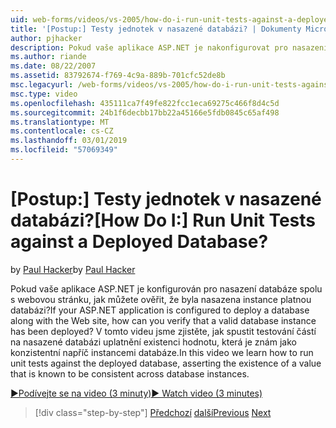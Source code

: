 ```yaml
---
uid: web-forms/videos/vs-2005/how-do-i-run-unit-tests-against-a-deployed-database
title: '[Postup:] Testy jednotek v nasazené databázi? | Dokumenty Microsoft'
author: pjhacker
description: Pokud vaše aplikace ASP.NET je nakonfigurovat pro nasazení databáze spolu s webovou stránku, jak můžete ověřit, že byla nasazena instance platnou databázi?...
ms.author: riande
ms.date: 08/22/2007
ms.assetid: 83792674-f769-4c9a-889b-701cfc52de8b
msc.legacyurl: /web-forms/videos/vs-2005/how-do-i-run-unit-tests-against-a-deployed-database
msc.type: video
ms.openlocfilehash: 435111ca7f49fe822fcc1eca69275c466f8d4c5d
ms.sourcegitcommit: 24b1f6decbb17bb22a45166e5fdb0845c65af498
ms.translationtype: MT
ms.contentlocale: cs-CZ
ms.lasthandoff: 03/01/2019
ms.locfileid: "57069349"
---
```

<a name="how-do-i-run-unit-tests-against-a-deployed-database"></a><span data-ttu-id="b6706-104">[Postup:] Testy jednotek v nasazené databázi?</span><span class="sxs-lookup"><span data-stu-id="b6706-104">[How Do I:] Run Unit Tests against a Deployed Database?</span></span>
====================
<span data-ttu-id="b6706-105">by [Paul Hacker](https://github.com/pjhacker)</span><span class="sxs-lookup"><span data-stu-id="b6706-105">by [Paul Hacker](https://github.com/pjhacker)</span></span>

<span data-ttu-id="b6706-106">Pokud vaše aplikace ASP.NET je konfigurován pro nasazení databáze spolu s webovou stránku, jak můžete ověřit, že byla nasazena instance platnou databázi?</span><span class="sxs-lookup"><span data-stu-id="b6706-106">If your ASP.NET application is configured to deploy a database along with the Web site, how can you verify that a valid database instance has been deployed?</span></span> <span data-ttu-id="b6706-107">V tomto videu jsme zjistěte, jak spustit testování částí na nasazené databázi uplatnění existenci hodnotu, která je znám jako konzistentní napříč instancemi databáze.</span><span class="sxs-lookup"><span data-stu-id="b6706-107">In this video we learn how to run unit tests against the deployed database, asserting the existence of a value that is known to be consistent across database instances.</span></span>

[<span data-ttu-id="b6706-108">&#9654;Podívejte se na video (3 minuty)</span><span class="sxs-lookup"><span data-stu-id="b6706-108">&#9654; Watch video (3 minutes)</span></span>](https://channel9.msdn.com/Blogs/ASP-NET-Site-Videos/how-do-i-run-unit-tests-against-a-deployed-database)

> [!div class="step-by-step"]
> <span data-ttu-id="b6706-109">[Předchozí](how-do-i-deploy-a-web-application-during-a-team-build.md)
> [další](how-do-i-enable-code-coverage-and-profiling-in-production-applications.md)</span><span class="sxs-lookup"><span data-stu-id="b6706-109">[Previous](how-do-i-deploy-a-web-application-during-a-team-build.md)
[Next](how-do-i-enable-code-coverage-and-profiling-in-production-applications.md)</span></span>
